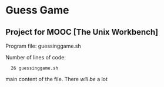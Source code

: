 # Guess Game


## Project for MOOC [The Unix Workbench]


Program file: guessinggame.sh


Number of lines of code: 


      26 guessinggame.sh
main content of the file. There *will be* a lot
